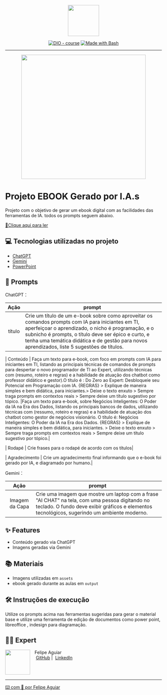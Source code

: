 <p align="center">
    <img width="100" src=".github/assets/banner.png">
</p>


<p align="center">
<a href="https://dio.me/"><img src="https://img.shields.io/badge/DIO-Course-28DA77?logo=youtube" alt="DIO - course"></a>
<a href="https://www.gnu.org/software/bash/" title="Go to Bash homepage"><img src="https://img.shields.io/badge/Prompt-Project-blue?logo=gnu-bash&amp;logoColor=white" alt="Made with Bash"></a></p>

-------


<p align="center">
<img 
    src="./assets/cover.png"
    width="400"  
/>
</p>

# Projeto EBOOK Gerado por I.A.s
Projeto com o objetivo de gerar um ebook digital com as facilidades das ferramentas de IA. todos os prompts
seguem abaixo.

<a href="https://github.com/felipeAguiarCode/prompts-recipe-to-create-a-ebook/blob/main/output/ebook%20-%20css%20jedi%20output.pdf" title="View PDF now"> 📕Clique aqui para ler</a>

## 💻 Tecnologias utilizadas no projeto

- [ChatGPT](https://chat.openai.com/) 
- [Gemini](https://gemini.google.com/app?hl=pt-BR)
- [PowerPoint](https://www.microsoft.com/en/microsoft-365/powerpoin)

## 🧠 Prompts


ChatGPT：

|   Ação   | prompt                                                                                                                                                                                                                                                                         |
| :------: | ------------------------------------------------------------------------------------------------------------------------------------------------------------------------------------------------------------------------------------------------------------------------------ |
|  título  | Crie um título de um e-book sobre como aproveitar os comandos prompts com IA para iniciantes em TI, aperfeiçoar o aprendizado, o nicho é programação, e o subnicho é prompts, o título deve ser épico e curto, e tenha uma temática didática e de gestão para novos aprendizados, liste 5 sugestões de títulos.|

|  Conteúdo  | Faça um texto para e-book, com foco em prompts com IA para iniciantes em TI, listando as principais técnicas de comandos de prompts para despertar o novo programador de TI ao Expert, utilizando técnicas com (resumo, roteiro e regras) e a habilidade de atuação dos chatbot como professor didático e gestor).O título é : Do Zero ao Expert: Desbloqueie seu Potencial em Programação com IA. {REGRAS} > Explique de maneira simples e bem didática, para iniciantes.> Deixe o texto enxuto > Sempre traga prompts em contextos reais > Sempre deixe um título sugestivo por tópico. |Faça um texto para e-book, sobre Negócios Inteligentes: O Poder da IA na Era dos Dados, listando os principais bancos de dados, utilizando técnicas com (ressumo, roteiro e regras) e a habilidade de atuação dos chatbot como gestor de negócios visionário. O título é: Negócios Inteligentes: O Poder da IA na Era dos Dados. {REGRAS} > Explique de maneira simples e bem didática, para iniciantes. > Deixe o texto enxuto > Sempre traga prompts em contextos reais > Sempre deixe um título sugestivo por tópico.|

|  Rodapé  | Crie frases para o rodapé de acordo com os títulos|

| Agradecimento  | Crie um agradecimento final informando que o e-book foi gerado por IA, e diagramado por humano.|

Gemini：

|  Ação  | prompt                                                                                 |
| :----: | -------------------------------------------------------------------------------------- |
| Imagem da Capa | Crie uma imagem  que mostre um laptop com a frase "AI CHAT" na tela, com uma pessoa digitando no teclado. O fundo deve exibir gráficos e elementos tecnológicos, sugerindo um ambiente moderno. |

## ✨ Features

- Conteúdo gerado via ChatGPT
- Imagens geradas via Gemini

## 📚 Materiais

- Imagens utilizadas em `assets`
- ebook gerado durante as aulas em `output`

## 🛠️ Instruções de execução

Utilize os prompts acima nas ferramentas sugeridas para gerar o material base e utilize uma ferramenta de edição de documentos como power point, libreoffice , indesign para diagramação.

## 👨‍💻 Expert

<p>
    <img 
      align=left 
      margin=10 
      width=80 
      src="https://avatars.githubusercontent.com/u/37452836?v=4"
    />
    <p>&nbsp&nbsp&nbspFelipe Aguiar<br>
    &nbsp&nbsp&nbsp
    <a href="https://github.com/felipeAguiarCode">
    GitHub</a>&nbsp;|&nbsp;
    <a href="www.linkedin.com/in/felipe-exe">
LinkedIn</ajefferson-rocha-dee-jay-3ab263303/&nbsp;|&nbsp;</p>
</p>
<br/><br/>
<p>

---

⌨️ com 💜 por [Felipe Aguiar](https://github.com/felipeAguiarCode)
